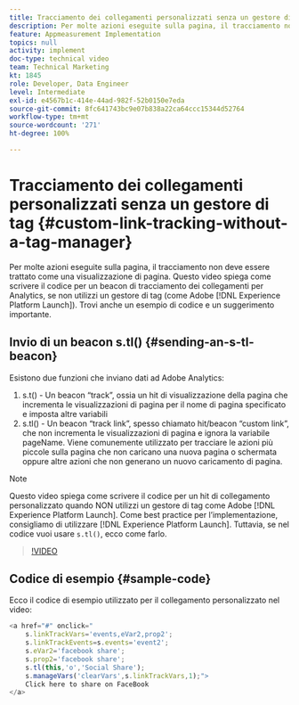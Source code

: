 ```yaml
---
title: Tracciamento dei collegamenti personalizzati senza un gestore di tag
description: Per molte azioni eseguite sulla pagina, il tracciamento non deve essere trattato come una visualizzazione di pagina. Questo video spiega come scrivere il codice per un beacon di tracciamento dei collegamenti per Analytics, se non utilizzi un gestore di tag (come Experience Platform Launch). Trovi anche un esempio di codice e un suggerimento importante.
feature: Appmeasurement Implementation
topics: null
activity: implement
doc-type: technical video
team: Technical Marketing
kt: 1845
role: Developer, Data Engineer
level: Intermediate
exl-id: e4567b1c-414e-44ad-982f-52b0150e7eda
source-git-commit: 8fc641743bc9e07b838a22ca64ccc15344d52764
workflow-type: tm+mt
source-wordcount: '271'
ht-degree: 100%

---
```


# Tracciamento dei collegamenti personalizzati senza un gestore di tag {#custom-link-tracking-without-a-tag-manager}

Per molte azioni eseguite sulla pagina, il tracciamento non deve essere trattato come una visualizzazione di pagina. Questo video spiega come scrivere il codice per un beacon di tracciamento dei collegamenti per Analytics, se non utilizzi un gestore di tag (come Adobe [!DNL Experience Platform Launch]). Trovi anche un esempio di codice e un suggerimento importante.

## Invio di un beacon s.tl() {#sending-an-s-tl-beacon}

Esistono due funzioni che inviano dati ad Adobe Analytics:

1. s.t() - Un beacon “track”, ossia un hit di visualizzazione della pagina che incrementa le visualizzazioni di pagina per il nome di pagina specificato e imposta altre variabili
1. s.tl() - Un beacon “track link”, spesso chiamato hit/beacon “custom link”, che non incrementa le visualizzazioni di pagina e ignora la variabile pageName. Viene comunemente utilizzato per tracciare le azioni più piccole sulla pagina che non caricano una nuova pagina o schermata oppure altre azioni che non generano un nuovo caricamento di pagina.

>[!NOTE]
>
>Questo video spiega come scrivere il codice per un hit di collegamento personalizzato quando NON utilizzi un gestore di tag come Adobe [!DNL Experience Platform Launch]. Come best practice per l’implementazione, consigliamo di utilizzare [!DNL Experience Platform Launch]. Tuttavia, se nel codice vuoi usare `s.tl()`, ecco come farlo.

>[!VIDEO](https://video.tv.adobe.com/v/328135/?quality=12&learn=on&captions=ita)

## Codice di esempio {#sample-code}

Ecco il codice di esempio utilizzato per il collegamento personalizzato nel video:

```JavaScript
<a href="#" onclick="
    s.linkTrackVars='events,eVar2,prop2';
    s.linkTrackEvents=s.events='event2';
    s.eVar2='facebook share';
    s.prop2='facebook share';
    s.tl(this,'o','Social Share');
    s.manageVars('clearVars',s.linkTrackVars,1);">
    Click here to share on FaceBook
</a>
```
